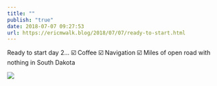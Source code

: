 ```yaml
---
title: ""
publish: "true"
date: 2018-07-07 09:27:53
url: https://ericmwalk.blog/2018/07/07/ready-to-start.html
---
```

Ready to start day 2...
☑️ Coffee
☑️ Navigation
☑️ Miles of open road with nothing in South Dakota

![](https://ericmwalk.blog/uploads/2022/f27202277b.jpg)